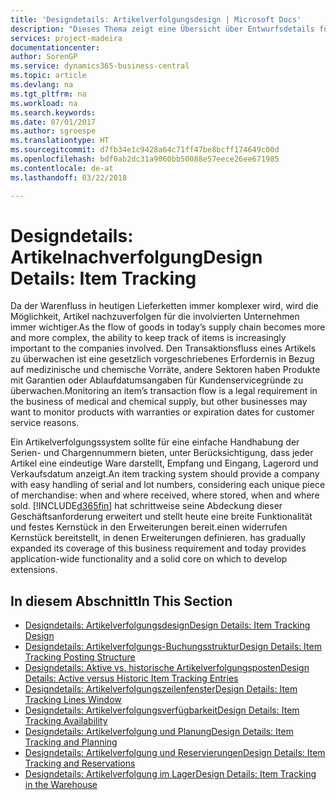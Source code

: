 ```yaml
---
title: 'Designdetails: Artikelverfolgungsdesign | Microsoft Docs'
description: "Dieses Thema zeigt eine Übersicht über Entwurfsdetails für Artikelverfolgung."
services: project-madeira
documentationcenter: 
author: SorenGP
ms.service: dynamics365-business-central
ms.topic: article
ms.devlang: na
ms.tgt_pltfrm: na
ms.workload: na
ms.search.keywords: 
ms.date: 07/01/2017
ms.author: sgroespe
ms.translationtype: HT
ms.sourcegitcommit: d7fb34e1c9428a64c71ff47be8bcff174649c00d
ms.openlocfilehash: bdf0ab2dc31a9060bb50088e57eece26ee671985
ms.contentlocale: de-at
ms.lasthandoff: 03/22/2018

---
```

# <a name="design-details-item-tracking"></a><span data-ttu-id="7f938-103">Designdetails: Artikelnachverfolgung</span><span class="sxs-lookup"><span data-stu-id="7f938-103">Design Details: Item Tracking</span></span>
<span data-ttu-id="7f938-104">Da der Warenfluss in heutigen Lieferketten immer komplexer wird, wird die Möglichkeit, Artikel nachzuverfolgen für die involvierten Unternehmen immer wichtiger.</span><span class="sxs-lookup"><span data-stu-id="7f938-104">As the flow of goods in today’s supply chain becomes more and more complex, the ability to keep track of items is increasingly important to the companies involved.</span></span> <span data-ttu-id="7f938-105">Den Transaktionsfluss eines Artikels zu überwachen ist eine gesetzlich vorgeschriebenes Erfordernis in Bezug auf medizinische und chemische Vorräte, andere Sektoren haben Produkte mit Garantien oder Ablaufdatumsangaben für Kundenservicegründe zu überwachen.</span><span class="sxs-lookup"><span data-stu-id="7f938-105">Monitoring an item’s transaction flow is a legal requirement in the business of medical and chemical supply, but other businesses may want to monitor products with warranties or expiration dates for customer service reasons.</span></span>  

<span data-ttu-id="7f938-106">Ein Artikelverfolgungssystem sollte für eine einfache Handhabung der Serien- und Chargennummern bieten, unter Berücksichtigung, dass jeder Artikel eine eindeutige Ware darstellt, Empfang und Eingang, Lagerord und Verkaufsdatum anzeigt.</span><span class="sxs-lookup"><span data-stu-id="7f938-106">An item tracking system should provide a company with easy handling of serial and lot numbers, considering each unique piece of merchandise: when and where received, where stored, when and where sold.</span></span> [!INCLUDE[d365fin](includes/d365fin_md.md)]<span data-ttu-id="7f938-107"> hat schrittweise seine Abdeckung dieser Geschäftsanforderung erweitert und stellt heute eine breite Funktionalität und festes Kernstück in den Erweiterungen bereit.einen widerrufen Kernstück bereitstellt, in denen Erweiterungen definieren.</span><span class="sxs-lookup"><span data-stu-id="7f938-107"> has gradually expanded its coverage of this business requirement and today provides application-wide functionality and a solid core on which to develop extensions.</span></span>  

## <a name="in-this-section"></a><span data-ttu-id="7f938-108">In diesem Abschnitt</span><span class="sxs-lookup"><span data-stu-id="7f938-108">In This Section</span></span>  
* [<span data-ttu-id="7f938-109">Designdetails: Artikelverfolgungsdesign</span><span class="sxs-lookup"><span data-stu-id="7f938-109">Design Details: Item Tracking Design</span></span>](design-details-item-tracking-design.md)  
* [<span data-ttu-id="7f938-110">Designdetails: Artikelverfolgungs-Buchungsstruktur</span><span class="sxs-lookup"><span data-stu-id="7f938-110">Design Details: Item Tracking Posting Structure</span></span>](design-details-item-tracking-posting-structure.md)  
* [<span data-ttu-id="7f938-111">Designdetails: Aktive vs. historische Artikelverfolgungsposten</span><span class="sxs-lookup"><span data-stu-id="7f938-111">Design Details: Active versus Historic Item Tracking Entries</span></span>](design-details-active-versus-historic-item-tracking-entries.md)  
* [<span data-ttu-id="7f938-112">Designdetails: Artikelverfolgungszeilenfenster</span><span class="sxs-lookup"><span data-stu-id="7f938-112">Design Details: Item Tracking Lines Window</span></span>](design-details-item-tracking-lines-window.md)  
* [<span data-ttu-id="7f938-113">Designdetails: Artikelverfolgungsverfügbarkeit</span><span class="sxs-lookup"><span data-stu-id="7f938-113">Design Details: Item Tracking Availability</span></span>](design-details-item-tracking-availability.md)  
* [<span data-ttu-id="7f938-114">Designdetails: Artikelverfolgung und Planung</span><span class="sxs-lookup"><span data-stu-id="7f938-114">Design Details: Item Tracking and Planning</span></span>](design-details-item-tracking-and-planning.md)  
* [<span data-ttu-id="7f938-115">Designdetails: Artikelverfolgung und Reservierungen</span><span class="sxs-lookup"><span data-stu-id="7f938-115">Design Details: Item Tracking and Reservations</span></span>](design-details-item-tracking-and-reservations.md)  
* [<span data-ttu-id="7f938-116">Designdetails: Artikelverfolgung im Lager</span><span class="sxs-lookup"><span data-stu-id="7f938-116">Design Details: Item Tracking in the Warehouse</span></span>](design-details-item-tracking-in-the-warehouse.md)

